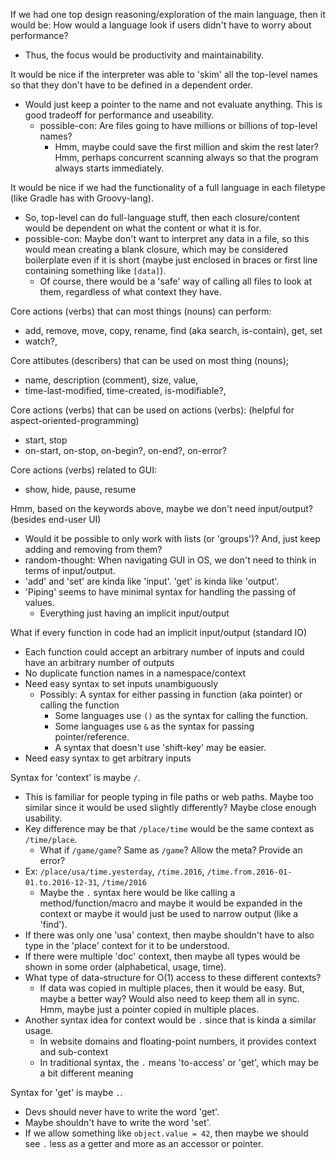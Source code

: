 If we had one top design reasoning/exploration of the main language, then it would be: How would a language look if users didn't have to worry about performance?
- Thus, the focus would be productivity and maintainability.

It would be nice if the interpreter was able to 'skim' all the top-level names so that they don't have to be defined in a dependent order.
- Would just keep a pointer to the name and not evaluate anything. This is good tradeoff for performance and useability.
  - possible-con: Are files going to have millions or billions of top-level names?
    - Hmm, maybe could save the first million and skim the rest later? Hmm, perhaps concurrent scanning always so that the program always starts immediately.
  
It would be nice if we had the functionality of a full language in each filetype (like Gradle has with Groovy-lang).
- So, top-level can do full-language stuff, then each closure/content would be dependent on what the content or what it is for.
- possible-con: Maybe don't want to interpret any data in a file, so this would mean creating a blank closure, which may be considered boilerplate even if it is short (maybe just enclosed in braces or first line containing something like `[data]`).
  - Of course, there would be a 'safe' way of calling all files to look at them, regardless of what context they have.

Core actions (verbs) that can most things (nouns) can perform:
- add, remove, move, copy, rename, find (aka search, is-contain), get, set
- watch?, 

Core attibutes (describers) that can be used on most thing (nouns);
- name, description (comment), size, value, 
- time-last-modified, time-created, is-modifiable?, 

Core actions (verbs) that can be used on actions (verbs): (helpful for aspect-oriented-programming)
- start, stop
- on-start, on-stop, on-begin?, on-end?, on-error?

Core actions (verbs) related to GUI: 
- show, hide, pause, resume

Hmm, based on the keywords above, maybe we don't need input/output? (besides end-user UI)
- Would it be possible to only work with lists (or 'groups')? And, just keep adding and removing from them?
- random-thought: When navigating GUI in OS, we don't need to think in terms of input/output.
- 'add' and 'set' are kinda like 'input'. 'get' is kinda like 'output'.
- 'Piping' seems to have minimal syntax for handling the passing of values.
  - Everything just having an implicit input/output
  
What if every function in code had an implicit input/output (standard IO)
- Each function could accept an arbitrary number of inputs and could have an arbitrary number of outputs
- No duplicate function names in a namespace/context
- Need easy syntax to set inputs unambiguously
  - Possibly: A syntax for either passing in function (aka pointer) or calling the function
    - Some languages use `()` as the syntax for calling the function.
    - Some languages use `&` as the syntax for passing pointer/reference.
    - A syntax that doesn't use 'shift-key' may be easier.
- Need easy syntax to get arbitrary inputs
  
Syntax for 'context' is maybe `/`.
- This is familiar for people typing in file paths or web paths. Maybe too similar since it would be used slightly differently? Maybe close enough usability.
- Key difference may be that `/place/time` would be the same context as `/time/place`.
  - What if `/game/game`? Same as `/game`? Allow the meta? Provide an error?
- Ex: `/place/usa/time.yesterday`, `/time.2016`, `/time.from.2016-01-01.to.2016-12-31`, `/time/2016`
  - Maybe the `.` syntax here would be like calling a method/function/macro and maybe it would be expanded in the context or maybe it would just be used to narrow output (like a 'find').
- If there was only one 'usa' context, then maybe shouldn't have to also type in the 'place' context for it to be understood.
- If there were multiple 'doc' context, then maybe all types would be shown in some order (alphabetical, usage, time).
- What type of data-structure for O(1) access to these different contexts?
  - If data was copied in multiple places, then it would be easy. But, maybe a better way? Would also need to keep them all in sync. Hmm, maybe just a pointer copied in multiple places.
- Another syntax idea for context would be `.` since that is kinda a similar usage.
  - In website domains and floating-point numbers, it provides context and sub-context
  - In traditional syntax, the `.` means 'to-access' or 'get', which may be a bit different meaning
  
Syntax for 'get' is maybe `.`.
- Devs should never have to write the word 'get'.
- Maybe shouldn't have to write the word 'set'.
- If we allow something like `object.value = 42`, then maybe we should see `.` less as a getter and more as an accessor or pointer.




